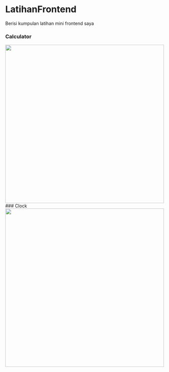 # LatihanFrontend
Berisi kumpulan latihan mini frontend saya
### Calculator 
<img src="https://user-images.githubusercontent.com/53275414/153339223-18e46d11-d111-484e-9294-5cdd2d4ed045.png" width="500px">
### Clock
<img src="https://user-images.githubusercontent.com/53275414/153714004-1c271894-a0d3-4083-ba37-267c7d9aded4.png" width="500px">
